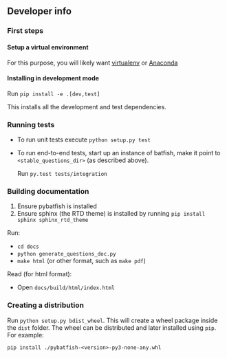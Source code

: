 ## Developer info

### First steps

#### Setup a virtual environment
For this purpose, you will likely want [virtualenv](https://virtualenv.pypa.io/en/stable/) or [Anaconda](https://www.anaconda.com/download/)

#### Installing in development mode 
Run `pip install -e .[dev,test]`

This installs all the development and test dependencies.

### Running tests

- To run unit tests execute `python setup.py test`
- To run end-to-end tests, start up an instance of batfish, 
  make it point to `<stable_questions_dir>` (as described above).

  Run `py.test tests/integration`

### Building documentation

1. Ensure pybatfish is installed
2. Ensure sphinx (the RTD theme) is installed by running `pip install sphinx sphinx_rtd_theme`

Run:
- `cd docs`
- `python generate_questions_doc.py`
- `make html` (or other format, such as `make pdf`)

Read (for html format):
- Open `docs/build/html/index.html`

### Creating a distribution

Run `python setup.py bdist_wheel`. This will create a wheel package inside the `dist` 
folder. The wheel can be distributed and later installed using `pip`. 
For example:

`pip install ./pybatfish-<version>-py3-none-any.whl`


